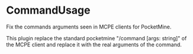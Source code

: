 # CommandUsage
Fix the commands arguments seen in MCPE clients for PocketMine. 
    
This plugin replace the standard pocketmine "/command [args: string]" of the MCPE client and replace it with the real arguments of the command.
